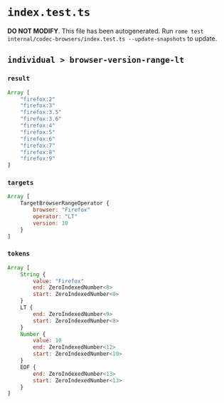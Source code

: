 # `index.test.ts`

**DO NOT MODIFY**. This file has been autogenerated. Run `rome test internal/codec-browsers/index.test.ts --update-snapshots` to update.

## `individual > browser-version-range-lt`

### `result`

```javascript
Array [
	"firefox:2"
	"firefox:3"
	"firefox:3.5"
	"firefox:3.6"
	"firefox:4"
	"firefox:5"
	"firefox:6"
	"firefox:7"
	"firefox:8"
	"firefox:9"
]
```

### `targets`

```javascript
Array [
	TargetBrowserRangeOperator {
		browser: "Firefox"
		operator: "LT"
		version: 10
	}
]
```

### `tokens`

```javascript
Array [
	String {
		value: "Firefox"
		end: ZeroIndexedNumber<8>
		start: ZeroIndexedNumber<0>
	}
	LT {
		end: ZeroIndexedNumber<9>
		start: ZeroIndexedNumber<8>
	}
	Number {
		value: 10
		end: ZeroIndexedNumber<12>
		start: ZeroIndexedNumber<10>
	}
	EOF {
		end: ZeroIndexedNumber<13>
		start: ZeroIndexedNumber<13>
	}
]
```
